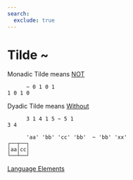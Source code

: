 ```yaml
---
search:
  exclude: true
---
```

<h1 class="heading"><span class="name">Tilde</span> <span class="command">~</span></h1>

Monadic Tilde means
[NOT](../primitive-functions/not.md)
```apl
      ~ 0 1 0 1
1 0 1 0
```

Dyadic Tilde means
[Without](../primitive-functions/without.md)
```apl
      3 1 4 1 5 ~ 5 1
3 4

      'aa' 'bb' 'cc' 'bb'  ~ 'bb' 'xx'
┌──┬──┐
│aa│cc│
└──┴──┘
```
[Language Elements](../glyphs.md)


